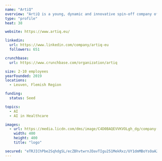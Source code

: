 ```yaml
---
name: "ArtiQ"
overview: "ArtiQ is a young, dynamic and innovative spin-off company of the University of Leuven (Belgium). Company is founded in early 2019 by four committed founders with a long history in respiratory medicine, medical devices and artificial intelligence. Working on a junction of multidisciplinary fields, founders identified opportunity and value that novel technologies could bring to all parties in a respiratory setting: patients, doctors, healthcare system and industry."
type: "profile"
heat: 38

website: https://www.artiq.eu/

linkedin:
  url: https://www.linkedin.com/company/artiq-eu
  followers: 651

crunchbase:
  url: https://www.crunchbase.com/organization/artiq

size: 2-10 employees
yearFounded: 2019
locations:
  - Leuven, Flemish Region

funding:
  status: Seed

topics:
  - AI
  - AI in Healthcare

images:
  - url: https://media.licdn.com/dms/image/C4D0BAQEVVKVOLgh_dg/company-logo_400_400/0?e=1582761600&v=beta&t=RmLBHfbNqEZOumZR_NTv2TryoRWSOpmejhbBdYjHS-M
    width: 400
    height: 400
    title: "logo"

secured: "eTRJIChPbe2SqhdgSL/ecZBhvtwrnJDavTIgu251MekRxz/UY1dmMBoYsOaA2SGHAzX7j2NlTSY+vUEbCsCfsKJIW2UiaT0jyBSW3dt8vs71uFxVQM6wWU0cXhb386pRBoCnfB4wme6jp6gUVhSp/oMQ9VBU4MOBaSB1svUJj9wSkuBCWjQNSyoxYW9UflcuVWtM5tb8mKxu3X6/qVJaXqYJjefa6Fi6Ibob089ZqUgCxmsXOiHkywJXcxcPhI6KsiG/EYW4zDPXF5oXjJNuNg==;kYEqzSEciGITUywhgBNo6g=="
---
```


